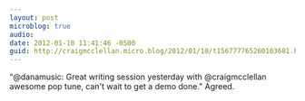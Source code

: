 ```yaml
---
layout: post
microblog: true
audio: 
date: 2012-01-10 11:41:46 -0500
guid: http://craigmcclellan.micro.blog/2012/01/10/t156777765260103681.html
---
```

“@danamusic: Great writing session yesterday with @craigmcclellan  awesome pop tune, can't wait to get a demo done." Agreed.
